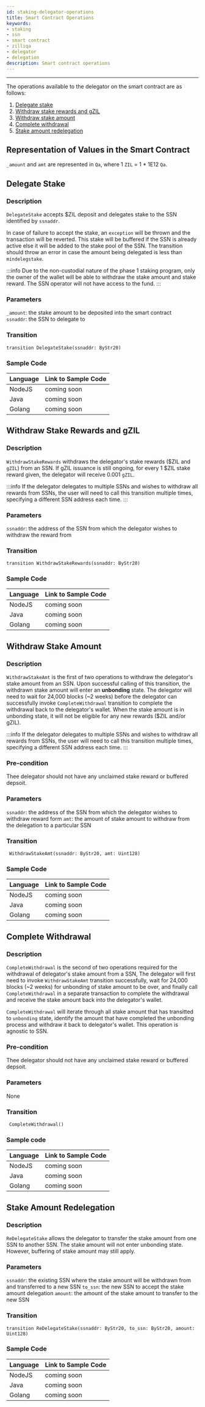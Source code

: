 ```yaml
---
id: staking-delegator-operations
title: Smart Contract Operations
keywords: 
- staking
- ssn
- smart contract
- zilliqa	
- delegator
- delegation
description: Smart contract operations
---
```

---

The operations available to the delegator on the smart contract are as follows:

1. [Delegate stake](#delegate-stake)
1. [Withdraw stake rewards and gZIL](#withdraw-stake-rewards-and-gzil)
1. [Withdraw stake amount](#withdraw-stake-amount)
1. [Complete withdrawal](#complete-withdrawal)
1. [Stake amount redelegation](#stake-amount-redelegation)

## Representation of Values in the Smart Contract

`_amount` and `amt` are represented in `Qa`, where 1 `ZIL` = 1 * 1E12 `Qa`.

## Delegate Stake

### Description

`DelegateStake` accepts $ZIL deposit and delegates stake to the SSN identified by `ssnaddr`.

In case of failure to accept the stake, an `exception` will be thrown and the transaction will be reverted. This stake will be buffered if the SSN is already active else it will be added to the stake pool of the SSN. The transition should throw an error in case the amount being delegated is less than `mindelegstake`.

:::info
Due to the non-custodial nature of the phase 1 staking program, only the owner of the wallet will be able to withdraw the stake amount and stake reward. The SSN operator will not have access to the fund.
:::

### Parameters

`_amount`: the stake amount to be deposited into the smart contract  
`ssnaddr`: the SSN to delegate to

### Transition

```
transition DelegateStake(ssnaddr: ByStr20) 
```

### Sample Code

| Language | Link to Sample Code |
| -------- | ------------------- |
| NodeJS   | coming soon |
| Java     | coming soon |
| Golang   | coming soon |

## Withdraw Stake Rewards and gZIL

### Description

`WithdrawStakeRewards` withdraws the delegator's stake rewards ($ZIL and `gZIL`) from an SSN. If gZIL issuance is still ongoing, for every 1 $ZIL stake reward given, the delegator will receive 0.001 `gZIL`.

:::info
If the delegator delegates to multiple SSNs and wishes to withdraw all rewards from SSNs, the user will need to call this transition multiple times, specifying a different SSN address each time.
:::

### Parameters

`ssnaddr`: the address of the SSN from which the delegator wishes to withdraw the reward from

### Transition

```
transition WithdrawStakeRewards(ssnaddr: ByStr20)
```

### Sample Code

| Language | Link to Sample Code |
| -------- | ------------------- |
| NodeJS   | coming soon |
| Java     | coming soon |
| Golang   | coming soon |

## Withdraw Stake Amount

### Description

`WithdrawStakeAmt` is the first of two operations to withdraw the delegator's stake amount from an SSN. Upon successful calling of this transition, the withdrawn stake amount will enter an **unbonding** state. The delegator will need to wait for 24,000 blocks (~2 weeks) before the delegator can successfully invoke `CompleteWithdrawal` transition to complete the withdrawal back to the delegator's wallet. When the stake amount is in unbonding state, it will not be eligible for any new rewards ($ZIL and/or gZIL).

:::info
If the delegator delegates to multiple SSNs and wishes to withdraw all rewards from SSNs, the user will need to call this transition multiple times, specifying a different SSN address each time.
:::

### Pre-condition
Thee delegator should not have any unclaimed stake reward or buffered depsoit.

### Parameters

`ssnaddr`: the address of the SSN from which the delegator wishes to withdraw reward form
`amt`: the amount of stake amount to withdraw from the delegation to a particular SSN

### Transition

```
 WithdrawStakeAmt(ssnaddr: ByStr20, amt: Uint128)
 ```

### Sample Code

| Language | Link to Sample Code |
| -------- | ------------------- |
| NodeJS   | coming soon |
| Java     | coming soon |
| Golang   | coming soon |

## Complete Withdrawal

### Description

`CompleteWithdrawal` is the second of two operations required for the withdrawal of delegator's stake amount from a SSN, The delegator will first need to invoke `WithdrawStakeAmt` transition successfully, wait for 24,000 blocks (~2 weeks) for unbonding of stake amount to be over, and finally call `CompleteWithdrawal` in a separate transaction to complete the withdrawal and receive the stake amount back into the delegator's wallet.

`CompleteWithdrawal` will iterate through all stake amount that has transitted to `unbonding` state, identify the amount that have completed the unbonding process and withdraw it back to delegator's wallet. This operation is agnostic to SSN.

### Pre-condition
Thee delegator should not have any unclaimed stake reward or buffered depsoit.

### Parameters

None

### Transition

```
 CompleteWithdrawal()
 ```

### Sample code

| Language | Link to Sample Code |
| -------- | ------------------- |
| NodeJS   | coming soon |
| Java     | coming soon |
| Golang   | coming soon |

## Stake Amount Redelegation

### Description

`ReDelegateStake` allows the delegator to transfer the stake amount from one SSN to another SSN. The stake amount will not enter unbonding state. However, buffering of stake amount may still apply.

### Parameters

`ssnaddr`: the existing SSN where the stake amount will be withdrawn from and transferred to a new SSN
`to_ssn`: the new SSN to accept the stake amount delegation
`amount`: the amount of the stake amount to transfer to the new SSN

### Transition

```
transition ReDelegateStake(ssnaddr: ByStr20, to_ssn: ByStr20, amount: Uint128)
```

### Sample Code

| Language | Link to Sample Code |
| -------- | ------------------- |
| NodeJS   | coming soon |
| Java     | coming soon |
| Golang   | coming soon |